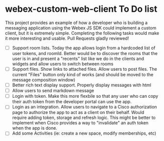 # webex-custom-web-client To Do list

This project provides an example of how a developer who is building a messaging application using the Webex JS SDK could implement a custom client, but it is extremely simple.  Completing the following tasks would make it more interesting and usable.   Pull Requests gladly reviewed! 

- [ ] Support room lists.  Today the app allows login from a hardcoded list of user tokens, and roomId.   Better would be to discover the rooms that the user is in and present a "recents" list like we do in the clients and widgets and allow users to switch between rooms
- [ ] Support files.   Show links to attached files.  Allow users to post files.  The current "Files" button only kind of works (and should be moved to the message composition window)
- [ ] Better rich text display support.  Properly display messages with html
- [ ] Allow users to send markdown message
- [ ] Login with token.  Make this more flexbile so that any user who can copy their auth token from the developer portal can use the app.
- [ ] Login as an integration.  Allow users to navigate to a Cisco authorization page to authorize the app to act as a client on their behalf.   Would require adding token, storage and refresh logic.   This might be better to implement when Cisco provides a way to "invalidate" an auth token when the app is done.
- [ ] Add some Activities (ie: create a new space, modify memberships, etc)
